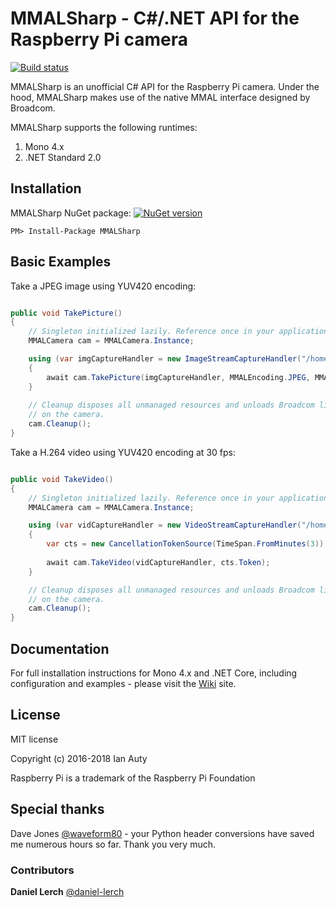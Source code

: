 # MMALSharp - C#/.NET API for the Raspberry Pi camera

[![Build status](https://ci.appveyor.com/api/projects/status/r3o4bqxektnulw7l?svg=true)](https://ci.appveyor.com/project/techyian/mmalsharp)

MMALSharp is an unofficial C# API for the Raspberry Pi camera. Under the hood, MMALSharp makes use of the native MMAL interface designed by Broadcom.

MMALSharp supports the following runtimes:

1. Mono 4.x 
2. .NET Standard 2.0

## Installation

MMALSharp NuGet package:
[![NuGet version](https://badge.fury.io/nu/MMALSharp.svg)](https://badge.fury.io/nu/MMALSharp)

```
PM> Install-Package MMALSharp
```

## Basic Examples

Take a JPEG image using YUV420 encoding:

```csharp

public void TakePicture()
{
    // Singleton initialized lazily. Reference once in your application.
    MMALCamera cam = MMALCamera.Instance;

    using (var imgCaptureHandler = new ImageStreamCaptureHandler("/home/pi/images/", "jpg"))        
    {            
        await cam.TakePicture(imgCaptureHandler, MMALEncoding.JPEG, MMALEncoding.I420);
    }
    
    // Cleanup disposes all unmanaged resources and unloads Broadcom library. To be called when no more processing is to be done
    // on the camera.
    cam.Cleanup();
}

```

Take a H.264 video using YUV420 encoding at 30 fps:

```csharp

public void TakeVideo()
{
    // Singleton initialized lazily. Reference once in your application.
    MMALCamera cam = MMALCamera.Instance;

    using (var vidCaptureHandler = new VideoStreamCaptureHandler("/home/pi/videos/", "avi"))        
    {    
        var cts = new CancellationTokenSource(TimeSpan.FromMinutes(3));
                
        await cam.TakeVideo(vidCaptureHandler, cts.Token);
    }   

    // Cleanup disposes all unmanaged resources and unloads Broadcom library. To be called when no more processing is to be done
    // on the camera.
    cam.Cleanup();
}

```


## Documentation

For full installation instructions for Mono 4.x and .NET Core, including configuration and examples - please visit the [Wiki](https://github.com/techyian/MMALSharp/wiki) site.


## License

MIT license 

Copyright (c) 2016-2018 Ian Auty

Raspberry Pi is a trademark of the Raspberry Pi Foundation

## Special thanks

Dave Jones [@waveform80](https://github.com/waveform80) - your Python header conversions have saved me numerous hours so far. 
Thank you very much.

### Contributors

**Daniel Lerch** [@daniel-lerch](https://github.com/daniel-lerch)
